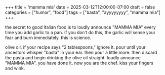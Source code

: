 +++
title = 'mamma mia'
date = 2025-03-12T12:00:00-07:00
draft = false
categories = ["humor", "food"]
tags = ["basta", "ayyyyyyyy", "mamma mia"]
+++

the secret to good Italian food is to loudly announce "MAMMA MIA" every time you add garlic to a pan. if you don’t do this, the garlic will sense your fear and burn immediately. this is science.

olive oil. if your recipe says "2 tablespoons," ignore it. pour until your ancestors whisper "basta" in your ear. then pour a little more. then discard the pasta and begin drinking the olive oil straight. loudly announce "MAMMA MIA". you have done it. now you are the chef. kiss your fingers and wink.
